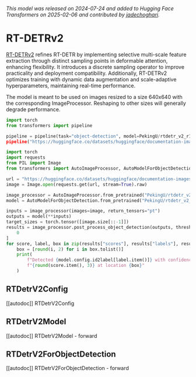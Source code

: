 <!--Copyright 2025 The HuggingFace Team. All rights reserved.

Licensed under the Apache License, Version 2.0 (the "License"); you may not use this file except in compliance with
the License. You may obtain a copy of the License at

http://www.apache.org/licenses/LICENSE-2.0

Unless required by applicable law or agreed to in writing, software distributed under the License is distributed on
an "AS IS" BASIS, WITHOUT WARRANTIES OR CONDITIONS OF ANY KIND, either express or implied. See the License for the
specific language governing permissions and limitations under the License.

⚠️ Note that this file is in Markdown but contain specific syntax for our doc-builder (similar to MDX) that may not be
rendered properly in your Markdown viewer.

-->
*This model was released on 2024-07-24 and added to Hugging Face Transformers on 2025-02-06 and contributed by [jadechoghari](https://huggingface.co/jadechoghari).*

# RT-DETRv2

[RT-DETRv2](https://huggingface.co/papers/2407.17140) refines RT-DETR by implementing selective multi-scale feature extraction through distinct sampling points in deformable attention, enhancing flexibility. It introduces a discrete sampling operator to improve practicality and deployment compatibility. Additionally, RT-DETRv2 optimizes training with dynamic data augmentation and scale-adaptive hyperparameters, maintaining real-time performance.

<hfoptions id="usage">
<hfoption id="Pipeline">

The model is meant to be used on images resized to a size 640x640 with the corresponding ImageProcessor. Reshaping to other sizes will generally degrade performance.

```py
import torch
from transformers import pipeline

pipeline = pipeline(task="object-detection", model=PekingU/rtdetr_v2_r18vd", dtype="auto")
pipeline("https://huggingface.co/datasets/huggingface/documentation-images/resolve/main/pipeline-cat-chonk.jpeg")
```

</hfoption>
<hfoption id="AutoModel">

```py
import torch
import requests
from PIL import Image
from transformers import AutoImageProcessor, AutoModelForObjectDetection

url = "https://huggingface.co/datasets/huggingface/documentation-images/resolve/main/pipeline-cat-chonk.jpeg"
image = Image.open(requests.get(url, stream=True).raw)

image_processor = AutoImageProcessor.from_pretrained("PekingU/rtdetr_v2_r18vd")
model = AutoModelForObjectDetection.from_pretrained("PekingU/rtdetr_v2_r18vd", dtype="auto")

inputs = image_processor(images=image, return_tensors="pt")
outputs = model(**inputs)
target_sizes = torch.tensor([image.size[::-1]])
results = image_processor.post_process_object_detection(outputs, threshold=0.5, target_sizes=target_sizes)[
    0
]
for score, label, box in zip(results["scores"], results["labels"], results["boxes"]):
    box = [round(i, 2) for i in box.tolist()]
    print(
        f"Detected {model.config.id2label[label.item()]} with confidence "
        f"{round(score.item(), 3)} at location {box}"
    )
```

</hfoption>
</hfoptions>

## RTDetrV2Config

[[autodoc]] RTDetrV2Config

## RTDetrV2Model

[[autodoc]] RTDetrV2Model
    - forward
 
## RTDetrV2ForObjectDetection

[[autodoc]] RTDetrV2ForObjectDetection
    - forward

